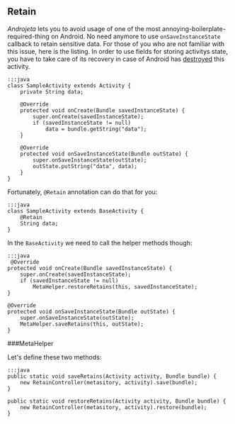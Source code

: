 <div class="page-header">
    <h2>Retain</h2>
</div>

*Androjeta* lets you to avoid usage of one of the most annoying-boilerplate-required-thing on Android. No need anymore to use `onSaveInstanceState` callback to retain sensitive data. For those of you who are not familiar with this issue, here is the listing. In order to use fields for storing activitys state, you have to take care of its recovery in case of Android has [destroyed](http://developer.android.com/training/basics/activity-lifecycle/recreating.html) this activity.

    :::java
    class SampleActivity extends Activity {
        private String data;

        @Override
        protected void onCreate(Bundle savedInstanceState) {
            super.onCreate(savedInstanceState);
            if (savedInstanceState != null)
                data = bundle.getString("data");
        }

        @Override
        protected void onSaveInstanceState(Bundle outState) {
            super.onSaveInstanceState(outState);
            outState.putString("data", data);
        }
    }

Fortunately, `@Retain` annotation can do that for you:

    :::java
    class SampleActivity extends BaseActivity {
        @Retain
        String data;
    }

In the `BaseActivity` we need to call the helper methods though:

    :::java
     @Override
    protected void onCreate(Bundle savedInstanceState) {
        super.onCreate(savedInstanceState);
        if (savedInstanceState != null)
            MetaHelper.restoreRetains(this, savedInstanceState);
    }

    @Override
    protected void onSaveInstanceState(Bundle outState) {
        super.onSaveInstanceState(outState);
        MetaHelper.saveRetains(this, outState);
    }

###MetaHelper

Let's define these two methods:

    :::java
    public static void saveRetains(Activity activity, Bundle bundle) {
        new RetainController(metasitory, activity).save(bundle);
    }

    public static void restoreRetains(Activity activity, Bundle bundle) {
        new RetainController(metasitory, activity).restore(bundle);
    }


